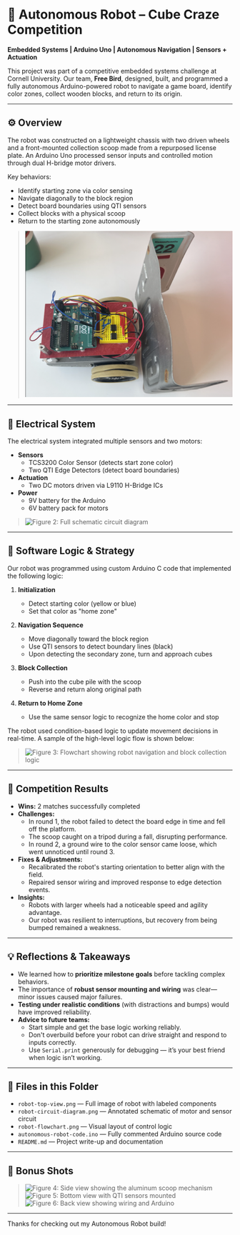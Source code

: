 # 🤖 Autonomous Robot – Cube Craze Competition

**Embedded Systems | Arduino Uno | Autonomous Navigation | Sensors + Actuation**

This project was part of a competitive embedded systems challenge at Cornell University. Our team, **Free Bird**, designed, built, and programmed a fully autonomous Arduino-powered robot to navigate a game board, identify color zones, collect wooden blocks, and return to its origin.

---

## ⚙️ Overview

The robot was constructed on a lightweight chassis with two driven wheels and a front-mounted collection scoop made from a repurposed license plate. An Arduino Uno processed sensor inputs and controlled motion through dual H-bridge motor drivers.

Key behaviors:
- Identify starting zone via color sensing
- Navigate diagonally to the block region
- Detect board boundaries using QTI sensors
- Collect blocks with a physical scoop
- Return to the starting zone autonomously

> ![Figure 1: Top view of the robot showing Arduino, breadboard, and aluminum scoop](images/RobotTopView.png)


---

## 🔌 Electrical System

The electrical system integrated multiple sensors and two motors:

- **Sensors**
  - TCS3200 Color Sensor (detects start zone color)
  - Two QTI Edge Detectors (detect board boundaries)
- **Actuation**
  - Two DC motors driven via L9110 H-Bridge ICs
- **Power**
  - 9V battery for the Arduino
  - 6V battery pack for motors

> ![Figure 2: Full schematic circuit diagram](./robot-circuit-diagram.png)

---

## 🧠 Software Logic & Strategy

Our robot was programmed using custom Arduino C code that implemented the following logic:

1. **Initialization**
   - Detect starting color (yellow or blue)
   - Set that color as "home zone"

2. **Navigation Sequence**
   - Move diagonally toward the block region
   - Use QTI sensors to detect boundary lines (black)
   - Upon detecting the secondary zone, turn and approach cubes

3. **Block Collection**
   - Push into the cube pile with the scoop
   - Reverse and return along original path

4. **Return to Home Zone**
   - Use the same sensor logic to recognize the home color and stop

The robot used condition-based logic to update movement decisions in real-time. A sample of the high-level logic flow is shown below:

> ![Figure 3: Flowchart showing robot navigation and block collection logic](./robot-flowchart.png)

---

## 🏁 Competition Results

- **Wins:** 2 matches successfully completed
- **Challenges:**
  - In round 1, the robot failed to detect the board edge in time and fell off the platform.
  - The scoop caught on a tripod during a fall, disrupting performance.
  - In round 2, a ground wire to the color sensor came loose, which went unnoticed until round 3.
- **Fixes & Adjustments:**
  - Recalibrated the robot's starting orientation to better align with the field.
  - Repaired sensor wiring and improved response to edge detection events.
- **Insights:**
  - Robots with larger wheels had a noticeable speed and agility advantage.
  - Our robot was resilient to interruptions, but recovery from being bumped remained a weakness.

---

## 💡 Reflections & Takeaways

- We learned how to **prioritize milestone goals** before tackling complex behaviors.
- The importance of **robust sensor mounting and wiring** was clear—minor issues caused major failures.
- **Testing under realistic conditions** (with distractions and bumps) would have improved reliability.
- **Advice to future teams:**
  - Start simple and get the base logic working reliably.
  - Don't overbuild before your robot can drive straight and respond to inputs correctly.
  - Use `Serial.print` generously for debugging — it’s your best friend when logic isn’t working.

---

## 📂 Files in this Folder

- `robot-top-view.png` — Full image of robot with labeled components  
- `robot-circuit-diagram.png` — Annotated schematic of motor and sensor circuit  
- `robot-flowchart.png` — Visual layout of control logic  
- `autonomous-robot-code.ino` — Fully commented Arduino source code  
- `README.md` — Project write-up and documentation

---

## 📸 Bonus Shots

> ![Figure 4: Side view showing the aluminum scoop mechanism](./robot-side-scoop.png)  
> ![Figure 5: Bottom view with QTI sensors mounted](./robot-bottom-sensors.png)  
> ![Figure 6: Back view showing wiring and Arduino](./robot-back-view.png)

---

Thanks for checking out my Autonomous Robot build!



